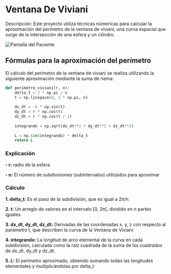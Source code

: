 # Ventana De Viviani

Descripción: Este proyecto utiliza técnicas númericas para calcular la aproximación del perímetro de la ventana de viviani, una curva espacial que surge de la intersección de una esfera y un cilindro.

 ![Pantalla del Paciente](https://i.postimg.cc/fLjmPdZ3/ventana-viviani-2-0.png)
## Fórmulas para la aproximación del perímetro
El cálculo del perímetro de la ventana de viviani se realiza utilizando la siguiente aproximación mediante la suma de riema: 
```python
def perimetro_viviani(r, n):
    delta_t = 2 * np.pi / n
    t = np.linspace(0, 2 * np.pi, n)
    
    dx_dt = -r * np.sin(t)
    dy_dt = r * np.cos(t)
    dz_dt = r * np.cos(t / 2)
    
    integrando = np.sqrt(dx_dt**2 + dy_dt**2 + dz_dt**2)
    
    L = np.sum(integrando) * delta_t
    return L
```
### Explicación
**- r:**  radio de la esfera

**- n:** El número de subdivisiones (subintervalos) utilizados para aproximar 
### Cálculo
**1. delta_t:** Es el paso de la subdivisión, que es igual a 2π/n.

**2. t:** Un arreglo de valores en el intervalo [0, 2π], dividido en n partes iguales.

**3. dx_dt, dy_dt, dz_dt:** Derivadas de las coordenadas x, y, z con respecto al parámetro t, que describen la curva de la Ventana de Viviani.

**4. integrando:** La longitud de arco elemental de la curva en cada subdivisión, calculada como la raíz cuadrada de la suma de los cuadrados de dx_dt, dy_dt y dz_dt.

**5. L:** El perímetro aproximado, obtenido sumando todas las longitudes elementales y multiplicándolas por delta_t
